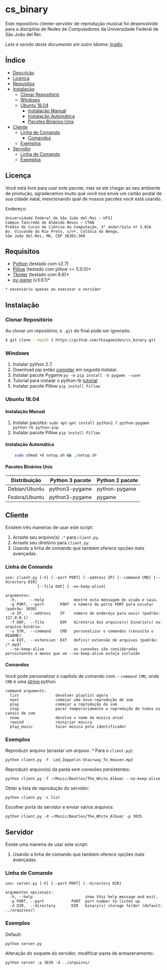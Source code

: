 # cs_binary

Este repositório cliente-servidor de reprodução musical foi desenvolvido para a disciplina de Redes de Computadores da Universidade Federal de São João del Rei.

*Leia a versão deste documento em outro idioma: [Inglês](README.md)*


## Índice
- [Descrição](#cs_binary)
- [Licença](#licença)
- [Requisitos](#requisitos)
- [Instalação](#instalação)
  - [Clonar Repositório](#clonar-repositorio)
  - [Windows](#windows)
  - [Ubuntu 18.04](#ubuntu-18.04)
    - [Instalação Manual](#instalação-manual)
    - [Instalação Automática](#instalação-automática)
    - [Pacotes Binários Unix](#pacotes-binários-unix)
- [Cliente](#cliente)
  - [Linha de Comando](#linha-de-comando)
    - [Comandos](#comandos)
  - [Exemplos](#exemplos)   
- [Servidor](#servidor)
  - [Linha de Comando](#linha-de-comando-1)
  - [Exemplos](#exemplos-1)


## Licença

Você está livre para usar este pacote, mas se ele chegar ao seu ambiente de produção, agradecemos muito que você nos envie um cartão postal de sua cidade natal, mencionando qual de nossos pacotes você está usando.

Endereço: 

    Universidade Federal de São João del-Rei – UFSJ
    Campus Tancredo de Almeida Neves – CTAN
    Prédio do Curso de Ciência da Computação, 3° andar/Sala nº 3.01A
    Av. Visconde do Rio Preto, s/nº, Colônia do Bengo,
    São João del-Rei, MG, CEP 36301-360



## Requisitos

* [Python](http://www.python.org/download/) (testado com v2.7)
* [Pillow](https://pillow.readthedocs.io/en/latest/) (testado com pillow >= 5.0.0)*
* [Tkinter](http://www.tkdocs.com/tutorial/install.html) (testado com 8.6)*
* [py-game](https://www.pygame.org/wiki/GettingStarted) (v3.6.1)*

`* necessário apenas ao executar o servidor`

## Instalação


### Clonar Repositório

Ao clonar um repositório, o `.git` do final pode ser ignorado.

```bash
$ git clone --depth 1 https://github.com/thiagomides/cs_binary.git
```


### Windows

1. Instalar python 2.7.
2. Download pip então [compilar](https://bootstrap.pypa.io/get-pip.py) em seguida instalar.
3. Instalar pacote Pygame `py -m pip install -U pygame --user`
4. Tutorial para instalar o python-tk [tutorial](http://www.tkdocs.com/tutorial/install.html#installwin)
5. Instalar pacote Pillow `pip install Pillow`

### Ubuntu 18.04

#### Instalação Manual

1. Instalar pacotes: `sudo apt-get install python2.7 python-pygame python-tk python-pip`
2. Instalar pacote Pillow `pip install Pillow`

#### Instalação Automática

```bash
    sudo chmod +X setup.sh && ./setup.sh
```


#### Pacotes Binários Unix

| Distribuição | Python 3 pacote | Python 2 pacote |
| ----- | ---- | ---- |
| Debian/Ubuntu | python3-pygame |  python-pygame |
| Fedora/Ubuntu | python3-pygame |  pygame |

## Cliente

Existem três maneiras de usar este script:

1. Arraste seu arquivo(s) `.*` para `client.py`.
2. Arraste seu diretório para `client.py`.
3. Usando a linha de comando que também oferece opções mais avançadas.


### Linha de Comando

    uso: client.py [-h] [--port PORT] [--address IP] [--command CMD] [--directory DIR]
                  [--file DOF] [--no-keep-alive]
    
    argumentos:
      -h,      --help             mostre esta mensagem de ajuda e saia.
      -p PORT, --port       PORT  o número da porta PORT para escutar (padrão: 3030)
      -a IP,   --address    IP    número do endereço para ouvir (padrão: 127.0.0.1)
      -f DOF,  --file       DOF   diretório dos arquivo(s) binário(s) ou arquivo binário.
      -c STR,  --command    CMD   personalizar o comandos (consulte o README)
      -e EXT,  --extension  EXT   definir extensão de arquivos (padrão: /*.mp3)
      --no-keep-alive             as conexões são consideradas persistentes a menos que um --no-keep-alive esteja incluído

  

#### Comandos
Você pode personalizar o capítulo de comando com `--command CMD`, onde `CMD` é uma [string](http://docs.python.org/library/stdtypes.html#string-formatting-operations) python.

    command arguments:
      list                devolver playlist agora
      next                começar uma nova reprodução de som
      play                começar a reprodução do som
      stop                parar temporariamente a reprodução de todos os canais de som
      noow                devolve o nome da musica atual
      rewind              reiniciar música
      play_music          tocar música pelo identificador

  

### Exemplos

Reproduzir arquivo (arrastar um arquivo .* Para o `client.py`):

    python client.py -f  Led_Zeppelin-Stairway_To_Heaven.mp3

Reproduzir arquivo(s) da pasta sem conexões persistentes:

    python client.py -f ~/Music/Beatles/The_White_Album/ --no-keep-alive

Obter a lista de reprodução do servidor:

    python client.py -c list

Escolher porta do servidor e enviar vários arquivos:

    python client.py -d ~/Music/Beatles/The_White_Album/ -p 3035


## Servidor

Existe uma maneira de usar este script:

1. Usando a linha de comando que também oferece opções mais avançadas.

### Linha de Comando

    uso: server.py [-h] [--port PORT] [--directory DIR]
    
    argumentos opcionais:
      -h, --help                       show this help message and exit.
      -p PORT, --port            PORT  port number to listen up
      -d DIR,  --directory       DIR   binary(s) storage folder (default: ../arquivos/)



### Exemplos

Default:

    python server.py

Alteração do soquete do servidor, modificar pasta de armazenamento:

    python server -p 3030 -d ../arquivos/



